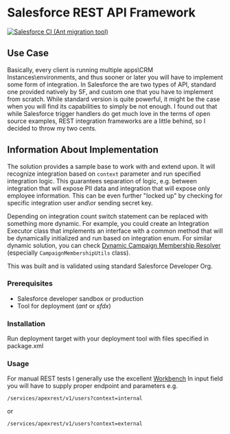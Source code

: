 # Salesforce REST API Framework

[![Salesforce CI (Ant migration tool)](https://github.com/lciesielski/REST-API-Framework/actions/workflows/ant.yml/badge.svg)](https://github.com/lciesielski/REST-API-Framework/actions/workflows/ant.yml)

## Use Case

Basically, every client is running multiple apps\CRM Instances\environments, and thus sooner or later you will have to implement some form of integration.
In Salesforce the are two types of API, standard one provided natively by SF, and custom one that you have to implement from scratch.
While standard version is quite powerful, it might be the case when you will find its capabilities to simply be not enough.
I found out that while Salesforce trigger handlers do get much love in the terms of open source examples, REST integration frameworks are a little behind, so I decided to throw my two cents.

## Information About Implementation

The solution provides a sample base to work with and extend upon. It will recognize integration based on `context` parameter and run specified integration logic. This guarantees separation of logic, e.g. between integration that will expose PII data and integration that will expose only employee information. This can be even further "locked up" by checking for specific integration user and\or sending secret key. 

Depending on integration count switch statement can be replaced with something more dynamic. For example, you  could create an Integration Executor class that implements an interface with a common method that will be dynamically initialized and run based on integration enum. For similar dynamic solution, you can check [Dynamic Campaign Membership Resolver](https://github.com/lciesielski/DynamicCampaignMembershipResolver) (especially `CampaignMembershipUtils` class).

This was built and is validated using standard Salesforce Developer Org.

### Prerequisites

* Salesforce developer sandbox or production
* Tool for deployment (_ant_ or _sfdx_)

### Installation

Run deployment target with your deployment tool with files specified in package.xml

### Usage

For manual REST tests I generally use the excellent [Workbench](https://workbench.developerforce.com/restExplorer.php)
In input field you will have to supply proper endpoint and parameters e.g.

```
/services/apexrest/v1/users?context=internal
```

or

```
/services/apexrest/v1/users?context=external
```